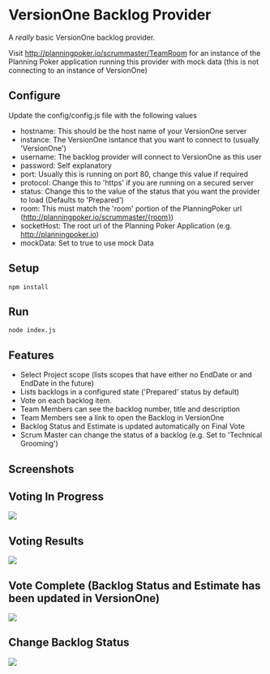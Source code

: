 VersionOne Backlog Provider
===========================

A *really* basic VersionOne backlog provider.

Visit http://planningpoker.io/scrummaster/TeamRoom for an instance of the Planning Poker application running this provider with mock data (this is not connecting to an instance of VersionOne)


Configure
---------
Update the config/config.js file with the following values
 - hostname: This should be the host name of your VersionOne server
 - instance: The VersionOne isntance that you want to connect to (usually 'VersionOne')
 - username: The backlog provider will connect to VersionOne as this user
 - password: Self explanatory
 - port: Usually this is running on port 80, change this value if required
 - protocol: Change this to 'https' if you are running on a secured server
 - status: Change this to the value of the status that you want the provider to load (Defaults to 'Prepared')
 - room: This must match the 'room' portion of the PlanningPoker url (http://planningpoker.io/scrummaster/{room})
 - socketHost: The root url of the Planning Poker Application (e.g. http://planningpoker.io)
 - mockData: Set to true to use mock Data

Setup
-----

    npm install

Run
---

    node index.js

Features
--------
 - Select Project scope (lists scopes that have either no EndDate or and EndDate in the future)
 - Lists backlogs in a configured state ('Prepared' status by default)
 - Vote on each backlog item. 
 - Team Members can see the backlog number, title and description
 - Team Members see a link to open the Backlog in VersionOne
 - Backlog Status and Estimate is updated automatically on Final Vote
 - Scrum Master can change the status of a backlog (e.g. Set to 'Technical Grooming')

Screenshots
-----------

## Voting In Progress
![](http://planningpoker.io/images/voting.png)

## Voting Results
![](http://planningpoker.io/images/results.png)

## Vote Complete (Backlog Status and Estimate has been updated in VersionOne)
![](http://planningpoker.io/images/voteComplete.png)

## Change Backlog Status
![](http://planningpoker.io/images/changeStatus.png)



